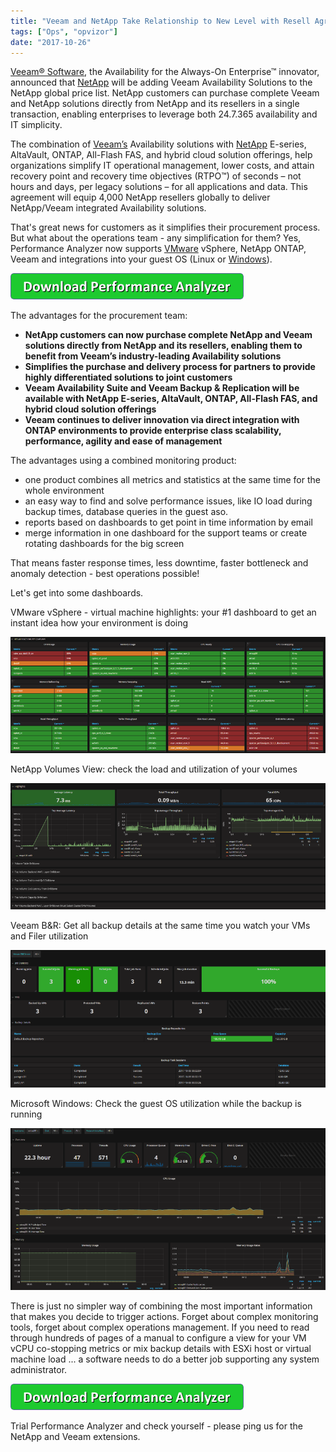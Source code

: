 ```yaml
---
title: "Veeam and NetApp Take Relationship to New Level with Resell Agreement - what about combining monitoring?"
tags: ["Ops", "opvizor"]
date: "2017-10-26"
---
```


[Veeam® Software](https://www.veeam.com/), the Availability for the Always-On Enterprise™ innovator, announced that [NetApp](http://www.netapp.com/us/index.aspx) will be adding Veeam Availability Solutions to the NetApp global price list. NetApp customers can purchase complete Veeam and NetApp solutions directly from NetApp and its resellers in a single transaction, enabling enterprises to leverage both 24.7.365 availability and IT simplicity.

The combination of [Veeam’s](http://www.veeam.com) Availability solutions with [NetApp](http://www.netapp.com) E-series, AltaVault, ONTAP, All-Flash FAS, and hybrid cloud solution offerings, help organizations simplify IT operational management, lower costs, and attain recovery point and recovery time objectives (RTPO™) of seconds – not hours and days, per legacy solutions – for all applications and data. This agreement will equip 4,000 NetApp resellers globally to deliver NetApp/Veeam integrated Availability solutions.

That's great news for customers as it simplifies their procurement process. But what about the operations team - any simplification for them? Yes, Performance Analyzer now supports [VMware](http://www.vmware.com) vSphere, NetApp ONTAP, Veeam and integrations into your guest OS (Linux or [Windows](http://www.microsoft.com)).

[![Veeam and NetApp Monitoring in one place](/images/blog/button_download-performance-analyzer-2.png)](http://try.opvizor.com/perfanalyzer)

The advantages for the procurement team:

- __NetApp customers can now purchase complete NetApp and Veeam solutions directly from NetApp and its resellers, enabling them to benefit from Veeam’s industry-leading Availability solutions__
- __Simplifies the purchase and delivery process for partners to provide highly differentiated solutions to joint customers__
- __Veeam Availability Suite and Veeam Backup & Replication will be available with NetApp E-series, AltaVault, ONTAP, All-Flash FAS, and hybrid cloud solution offerings__
- __Veeam continues to deliver innovation via direct integration with ONTAP environments to provide enterprise class scalability, performance, agility and ease of management__

The advantages using a combined monitoring product:

- one product combines all metrics and statistics at the same time for the whole environment
- an easy way to find and solve performance issues, like IO load during backup times, database queries in the guest aso.
- reports based on dashboards to get point in time information by email
- merge information in one dashboard for the support teams or create rotating dashboards for the big screen

That means faster response times, less downtime, faster bottleneck and anomaly detection - best operations possible!

Let's get into some dashboards.

VMware vSphere - virtual machine highlights: your #1 dashboard to get an instant idea how your environment is doing

[![VMware vSphere monitoring](/images/blog/vmware_vsphere.png)](http://try.opvizor.com/perfanalyzer)

NetApp Volumes View: check the load and utilization of your volumes

[![NetApp monitoring](/images/blog/netapp.png)](http://try.opvizor.com/perfanalyzer)

Veeam B&R: Get all backup details at the same time you watch your VMs and Filer utilization

[![Veeam and NetApp Monitoring](/images/blog/veeam.png)](http://try.opvizor.com/perfanalyzer)

Microsoft Windows: Check the guest OS utilization while the backup is running

[![Microsoft Windows Monitoring](/images/blog/mswin.png)](http://try.opvizor.com/perfanalyzer)

There is just no simpler way of combining the most important information that makes you decide to trigger actions. Forget about complex monitoring tools, forget about complex operations management. If you need to read through hundreds of pages of a manual to configure a view for your VM vCPU co-stopping metrics or mix backup details with ESXi host or virtual machine load ... a software needs to do a better job supporting any system administrator.

[![Download Performance Analyzer](/images/blog/button_download-performance-analyzer-1.png)](http://try.opvizor.com/perfanalyzer)

Trial Performance Analyzer and check yourself - please ping us for the NetApp and Veeam extensions.

